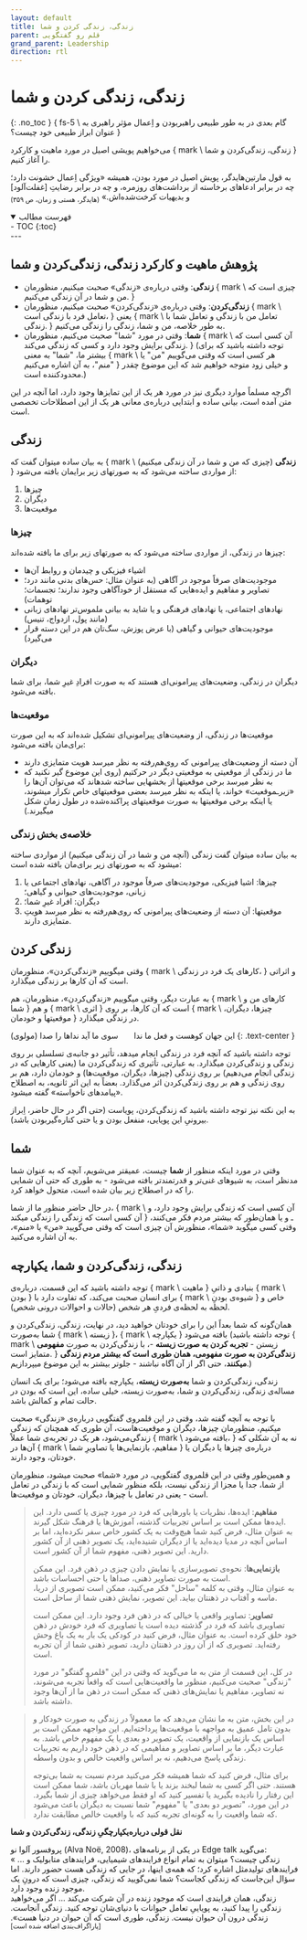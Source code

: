 ```yaml
---
layout: default
title: زندگی، زندگی کردن و شما
parent: قلم رو گفتگویی
grand_parent: Leadership
direction: rtl
---
```


# زندگی، زندگی کردن و شما
{: .no_toc }
{ fs-5 \ گام بعدی در به طور طبیعی راهبربودن و اِعمال مؤثر راهبری به‌ عنوان ابراز طبیعی خود چیست؟ }


می‌خواهیم پویشی اصیل در مورد ماهیت و کارکرد { mark \ زندگی، زندگی‌کردن و شما } را آغاز کنیم. 

به قول مارتین‌هایدگر، پویش اصيل در مورد بودن، همیشه «ویژگی اِعمال خشونت دارد؛ چه در برابر ادعاهای برخاسته از برداشت‌های‌ روزمره، و چه در برابر رضایتِ [غفلت‌آلود] و بدیهیات کرخت‌شده‌اش.»  <sub>(هایدگر، هستی و زمان، ص ۳۵۹)</sub>


<details open markdown="block">
  <summary>فهرست مطالب</summary>
  - TOC
  {:toc}
</details>
---

## پژوهش ماهیت و کارکرد زندگی، زندگی‌کردن و شما

- **زندگی**: وقتی درباره‌ی «زندگی» صحبت می‏کنیم، منظورمان { mark \ چیزی است که من و شما در آن زندگی می‌کنیم. }
- **زندگی‌کردن**: وقتی درباره‌ی «زندگی‌کردن» صحبت می‏کنیم، منظورمان { mark \ تعامل فرد با زندگی است، } یعنی { mark \ تعامل من با زندگی و تعامل شما با زندگی. } به طور خلاصه، من و شما، زندگی را زندگی می‌کنیم.
- **شما**: وقتی در مورد "شما" صحبت می‌کنیم، منظورمان { mark \ آن کسی است که زندگی برایش وجود دارد و کسی که زندگی می‌کند. } (توجه داشته باشید که برای بیشتر ما، "شما" به معنی { mark \ هر کسی است که وقتی می‌گوییم "من" یا "منم"، به آن اشاره می‌کنیم } و خیلی زود متوجه خواهیم شد که این موضوع چقدر محدود‌کننده است.)

اگرچه مسلماً موارد دیگری نیز در مورد هر یک از این تمایزها وجود دارد، اما آنچه در این متن آمده است، بیانی ساده و ابتدایی درباره‌ی معانی هر یک از این اصطلاحات تخصصی است.

## زندگی
به بیان ساده می‏توان گفت که { mark \ **زندگی** (چیزی که من و شما در آن زندگی می‏کنیم) } از مواردی ساخته می‌شود که به صورت‏های زیر برای‏مان بافته می‌شود: 
1. چیزها
2. دیگران
3. موقعیت‌ها

### چیزها
چیزها در زندگی، از مواردی ساخته می‌شود که به صورت‏های زیر برای ما بافته شده‌اند:
- اشیاء فیزیکی و چیدمان و روابط آن‌ها
- موجودیت‌های صرفاً موجود در آگاهی (به‌ عنوان مثال: حس‌های بدنی مانند درد؛ تصاویر و مفاهیم و ‌ایده‌هایی که مستقل از خودآگاهی وجود ندارند؛ تجسمات؛ توهمات)
- نهاد‌های اجتماعی، یا نهاد‌های فرهنگی و یا شاید به بیانی ملموس‌تر نهاد‌های زبانی (مانند پول، ازدواج، تنیس)
- موجودیت‌های حیوانی و گیاهی (با عرض پوزش، سگ‌تان هم در این دسته قرار می‌گیرد) 

### دیگران 
دیگران در زندگی، وضعیت‌های پیرامونی‌ای هستند که به صورت افرادِ غیرِ شما، برای شما بافته می‌شود.

### موقعیت‌ها 
موقعیت‌ها در زندگی، از وضعیت‌های پیرامونی‌ای تشکیل شده‌اند که به این صورت برای‌مان بافته می‌شود:
- آن دسته از وضعیت‌های پیرامونی‌ که روی‌هم‌رفته به ‌نظر می‏رسد هویت متمایزی دارند
- ما در زندگی از موقعیتی به موقعیتی دیگر در حرکتیم
(روی این موضوع گیر نکنید که به ‌نظر می‏رسد برخی موقعیت‏ها از بخش‏هایی ساخته شده‏اند که می‌توان آن‌ها را «زیرـموقعیت» خواند، یا اینکه به ‌نظر می‏رسد بعضی موقعیت‏های خاص تکرار می‏شوند، یا اینکه برخی موقعیت‏ها به صورت موقعیت‏های پراکنده‌شده در طول زمان شکل می‏گیرند.)

### خلاصه‌ی بخش زندگی
به بیان ساده می‏توان گفت زندگی (آنچه من و شما در آن زندگی می‏کنیم) از مواردی ساخته می‏شود که به صورت‏های زیر برای‌مان بافته شده است:
1. چیزها: اشیا فیزیکی، موجودیت‌های صرفاً موجود در آگاهی، نهاد‌های اجتماعی یا زبانی، موجودیت‌های حیوانی و گیاهی؛
2. دیگران: افراد غیرِ شما؛
3. موقعیت‏ها: آن دسته از وضعیت‌های پیرامونی‌ که روی‌هم‌رفته به ‌نظر می‏رسد هویتِ متمایزی دارند.


## زندگی کردن
وقتی می‏گوییم «زندگی‌کردن»، منظورمان { mark \ کارهای یک فرد در زندگی، } و اثراتی است که آن کارها بر زندگی می‏گذارد.

به عبارت دیگر، وقتی می‏گوییم «زندگی‌کردن»، منظورمان، هم { mark \ کارهای من و شما } و هم { mark \ اثری } است که آن کارها، بر روی { mark \ چیزها، دیگران، موقعیت‏ها و خودمان } در زندگی می‏گذارد.

این جهان کوهست و فعل ما ندا &nbsp; &nbsp; &nbsp; سوی ما آید نداها را صدا (مولوی)
{: .text-center }

توجه داشته باشید که آنچه فرد در زندگی انجام می‏دهد، تأثیر دو جانبه‌ی تسلسلی بر روی زندگی و زندگی‌کردن می‏گذارد. به عبارتی، تأثیری که زندگی‌کردن ما (یعنی کارهایی که در زندگی انجام می‌دهیم) بر روی زندگی (چیزها، دیگران، موقعیت‌ها) و خودمان دارد، هم بر روی زندگی و هم بر روی زندگی‌کردن اثر می‌گذارد. بعضاً به این اثر ثانویه، به اصطلاح «پیامدهای ناخواسته» گفته می‏شود. 

به این نکته نیز توجه داشته باشید که زندگی‌کردن، پویاست (حتی اگر در حال حاضر، اِبراز بیرونیِ این پویایی، منفعل بودن و یا حتی کناره‌گیر‌بودن باشد).


## شما
وقتی در مورد اینکه منظور از **شما** چیست، عمیق‏تر می‌شویم، آنچه که به‌ عنوان شما مدنظر است، به شیوه‏ای غنی‌تر و قدرتمندتر بافته می‌شود - به طوری که حتی آن شمایی را که در اصطلاح زیر بیان شده است، متحول خواهد کرد.

در حال حاضر منظور ما از شما،  { mark \ آن کسی است که زندگی برایش وجود دارد، و آن کسی است که زندگی را زندگی می‏کند } ـ و یا همان‌طور که بیشتر مردم فکر می‌‏کنند، وقتی کسی می‏گوید «شما»، منظورش آن چیزی است که وقتی می‌گویید «من» یا «منم»، به آن اشاره می‏‌کنید.


## زندگی، زندگی‌کردن و شما، یکپارچه
توجه داشته باشید که این قسمت، درباره‌ی { mark \ ماهیت } بنیادی و ذاتیِ { mark \ بودن } برای انسان صحبت می‏‌کند، که تفاوت دارد با { mark \ شیوه‌ی بودنِ } خاص و لحظه ‌به ‌لحظه‌ی فردیِ هر شخص (حالات و احوالات درونی شخص).

همان‌گونه که شما بعداً این را برای خودتان خواهید دید، در نهایت، زندگی، زندگی‌کردن و شما به‌صورت { mark \ زیسته }، { mark \ یکپارچه } بافته می‌شود (توجه داشته باشید { mark \ زیستن - **تجربه کردن به صورت زیسته** -، با زندگی‌کردن به صورت **مفهومی** متمایز است. } **زندگی‌کردن به صورت مفهومی، همان ‌طوری است که بیشتر مردم زندگی می‏‏کنند**، حتی اگر از آن آگاه نباشند - جلوتر بیشتر به این موضوع می‏پردازیم.)

زندگی، زندگی‌کردن و شما **به‌صورت زیسته**، یکپارچه بافته می‌شود؛ برای یک انسان مساله‌ی زندگی، زندگی‌کردن و شما، به‌صورت زیسته، خیلی ساده، این است که بودن‌ در حالت تمام و کمالش باشد.

با توجه به آنچه گفته شد، وقتی در این قلمروی گفتگویی درباره‌ی «زندگی» صحبت می‏کنیم، منظورمان چیزها، دیگران و موقعیت‌هاست، آن ‌طوری که همچنان که زندگی زندگی‌می‌شود، هر یک در تجربه‌ی شما عملاً { mark \ بافته می‌شود، } نه به آن شکلی که آن‌ها در { mark \ مفاهیم، بازنمایی‌ها یا تصاویرِ شما } درباره‌ی چیزها یا دیگران یا خودتان، وجود دارند. 

و همین‌طور وقتی در این قلمروی گفتگویی، در مورد «شما» صحبت می‏شود، منظورمان از شما، جدا یا مجزا از زندگی نیست، بلکه منظور شمایی است که با زندگی در تعامل است - یعنی در تعامل با چیزها، دیگران، خودتان و موقعیت‌ها.

> **مفاهیم**: ایده‌ها، نظریات یا باورهایی که فرد در مورد چیزی یا کسی دارد. این ایده‌ها ممکن است بر اساس تجربیات گذشته، آموزش‌ها یا فرهنگ شکل گیرند.  
> به عنوان مثال، فرض کنید شما هیچ‌وقت به یک کشور خاص سفر نکرده‌اید، اما بر اساس آنچه در مدیا دیده‌اید یا از دیگران شنیده‌اید، یک تصویر ذهنی از آن کشور دارید. این تصویر ذهنی، مفهوم شما از آن کشور است.
>
> **بازنمایی‌ها**: نحوه‌ی تصویرسازی یا نمایش دادن چیزی در ذهن فرد. این ممکن است به صورت تصاویر ذهنی، صداها یا حتی احساسات باشد.  
> به عنوان مثال، وقتی به کلمه "ساحل" فکر می‌کنید، ممکن است تصویری از دریا، ماسه و آفتاب در ذهنتان بیاید. این تصویر، نمایش ذهنی شما از ساحل است.
>
> **تصاویر**: تصاویر واقعی یا خیالی که در ذهن فرد وجود دارد. این ممکن است تصاویری باشد که فرد در گذشته دیده است یا تصاویری که فرد خودش در ذهن خود خلق کرده است.
> به عنوان مثال، فرض کنید در کودکی یک بار به یک باغ وحش رفته‌اید. تصویری که از آن روز در ذهنتان دارید، تصویر ذهنی شما از آن تجربه است.
>
> در کل، این قسمت از متن به ما می‌گوید که وقتی در این "قلمرو گفتگو" در مورد "زندگی" صحبت می‌کنیم، منظور ما واقعیت‌هایی است که واقعاً تجربه می‌شوند، نه تصاویر، مفاهیم یا نمایش‌های ذهنی که ممکن است در ذهن ما از آن‌ها وجود داشته باشد.


> در این بخش، متن به ما نشان می‌دهد که ما معمولاً در زندگی به صورت خودکار و بدون تامل عمیق به مواجهه با موقعیت‌ها پرداخته‌ایم. این مواجهه ممکن است بر اساس یک بازنمایی از واقعیت، یک تصویر دو بعدی یا یک مفهوم خاص باشد. به عبارت دیگر، ما بر اساس تصاویر و مفاهیمی که در ذهن خود داریم به تجربیات زندگی پاسخ می‌دهیم، نه بر اساس واقعیت خالص و بدون واسطه.
>
> برای مثال، فرض کنید که شما همیشه فکر می‌کنید مردم نسبت به شما بی‌توجه هستند. حتی اگر کسی به شما لبخند بزند یا با شما مهربان باشد، شما ممکن است این رفتار را نادیده بگیرید یا تفسیر کنید که او فقط می‌خواهد چیزی از شما بگیرد. در این مورد، "تصویر دو بعدی" یا "مفهوم" شما نسبت به دیگران باعث می‌شود که شما واقعیت را به گونه‌ای تجربه کنید که با واقعیت خالص مطابقت ندارد.


**نقل قولی درباره‌یکپارچگیِ زندگی، زندگی‌کردن و شما**

پروفسور آلوا نو (Alva Noë, 2008)، در یکی از برنامه‌های Edge talk می‏‌گوید:  
« ... زندگی چیست؟ می‏توان به تمام انواع فرایندهای شیمیایی، فرایندهای متابولیک و فرایندهای تولید‌مثل اشاره کرد؛ که همه‌ی این‏ها، در جایی که زندگی هست حضور دارند. اما سؤال این‌جاست که زندگی کجاست؟ شما نمی‏‌گویید که زندگی، چیزی است که درونِ یک موجود زنده وجود دارد.  
زندگی، همان فرایندی است که موجود زنده در آن شرکت می‌کند ... اگر می‌خواهید زندگی را پیدا کنید، به پویاییِ تعامل حیوانات با دنیای‌شان توجه کنید. زندگی آنجاست. زندگی درون آن حیوان نیست. زندگی، طوری است که آن حیوان در دنیا هست». <sub>[پاراگراف‌بندی اضافه شده است]</sub>

